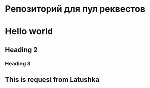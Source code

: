 # Репозиторий для пул реквестов

# Hello world

## Heading 2

### Heading 3



## This is request from Latushka